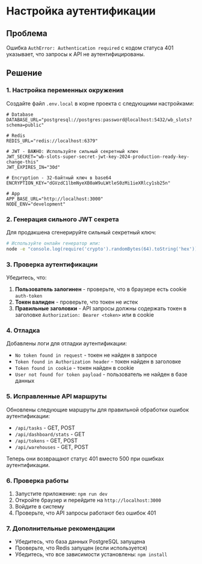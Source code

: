 # Настройка аутентификации

## Проблема
Ошибка `AuthError: Authentication required` с кодом статуса 401 указывает, что запросы к API не аутентифицированы.

## Решение

### 1. Настройка переменных окружения

Создайте файл `.env.local` в корне проекта с следующими настройками:

```env
# Database
DATABASE_URL="postgresql://postgres:password@localhost:5432/wb_slots?schema=public"

# Redis
REDIS_URL="redis://localhost:6379"

# JWT - ВАЖНО: Используйте сильный секретный ключ
JWT_SECRET="wb-slots-super-secret-jwt-key-2024-production-ready-key-change-this"
JWT_EXPIRES_IN="30d"

# Encryption - 32-байтный ключ в base64
ENCRYPTION_KEY="dGVzdC1lbmNyeXB0aW9uLWtleS0zMi1ieXRlcy1sb25n"

# App
APP_BASE_URL="http://localhost:3000"
NODE_ENV="development"
```

### 2. Генерация сильного JWT секрета

Для продакшена сгенерируйте сильный секретный ключ:

```bash
# Используйте онлайн генератор или:
node -e "console.log(require('crypto').randomBytes(64).toString('hex'))"
```

### 3. Проверка аутентификации

Убедитесь, что:

1. **Пользователь залогинен** - проверьте, что в браузере есть cookie `auth-token`
2. **Токен валиден** - проверьте, что токен не истек
3. **Правильные заголовки** - API запросы должны содержать токен в заголовке `Authorization: Bearer <token>` или в cookie

### 4. Отладка

Добавлены логи для отладки аутентификации:

- `No token found in request` - токен не найден в запросе
- `Token found in Authorization header` - токен найден в заголовке
- `Token found in cookie` - токен найден в cookie
- `User not found for token payload` - пользователь не найден в базе данных

### 5. Исправленные API маршруты

Обновлены следующие маршруты для правильной обработки ошибок аутентификации:

- `/api/tasks` - GET, POST
- `/api/dashboard/stats` - GET
- `/api/tokens` - GET, POST
- `/api/warehouses` - GET, POST

Теперь они возвращают статус 401 вместо 500 при ошибках аутентификации.

### 6. Проверка работы

1. Запустите приложение: `npm run dev`
2. Откройте браузер и перейдите на `http://localhost:3000`
3. Войдите в систему
4. Проверьте, что API запросы работают без ошибок 401

### 7. Дополнительные рекомендации

- Убедитесь, что база данных PostgreSQL запущена
- Проверьте, что Redis запущен (если используется)
- Убедитесь, что все зависимости установлены: `npm install`

